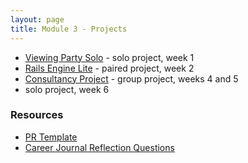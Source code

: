 ```yaml
---
layout: page
title: Module 3 - Projects
---
```


* [Viewing Party Solo](./viewing_party_solo) - solo project, week 1
* [Rails Engine Lite](./rails_engine_lite) - paired project, week 2
* [Consultancy Project](./consultancy) - group project, weeks 4 and 5
* solo project, week 6


### Resources
- [PR Template](./pr_template)
- [Career Journal Reflection Questions](./career_journal)
